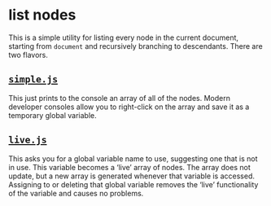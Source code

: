 # list nodes

This is a simple utility for listing every node in the current document, starting from `document` and recursively branching to descendants. There are two flavors.

## [`simple.js`](./simple.js)

This just prints to the console an array of all of the nodes. Modern developer consoles allow you to right-click on the array and save it as a temporary global variable.

## [`live.js`](./live.js)

This asks you for a global variable name to use, suggesting one that is not in use. This variable becomes a ‘live’ array of nodes. The array does not update, but a new array is generated whenever that variable is accessed. Assigning to or deleting that global variable removes the ‘live’ functionality of the variable and causes no problems.
